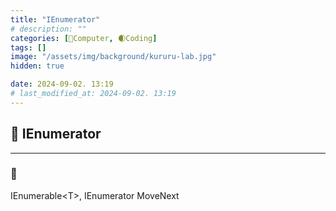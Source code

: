 ```yaml
---
title: "IEnumerator"
# description: ""
categories: [💫Computer, 🌒Coding]
tags: []
image: "/assets/img/background/kururu-lab.jpg"
hidden: true

date: 2024-09-02. 13:19
# last_modified_at: 2024-09-02. 13:19
---
```


## 💫 IEnumerator

---

### 🫧

IEnumerable\<T\>, IEnumerator MoveNext  
